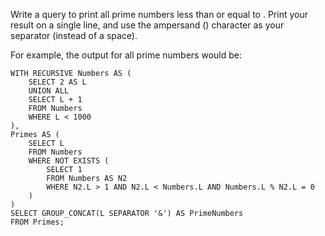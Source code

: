  Write a query to print all prime numbers less than or equal to . Print your result on a single line, and use the ampersand () character as your separator (instead of a space).

For example, the output for all prime numbers  would be:

```roomsql
WITH RECURSIVE Numbers AS (
    SELECT 2 AS L
    UNION ALL
    SELECT L + 1
    FROM Numbers
    WHERE L < 1000
),
Primes AS (
    SELECT L
    FROM Numbers
    WHERE NOT EXISTS (
        SELECT 1
        FROM Numbers AS N2
        WHERE N2.L > 1 AND N2.L < Numbers.L AND Numbers.L % N2.L = 0
    )
)
SELECT GROUP_CONCAT(L SEPARATOR '&') AS PrimeNumbers
FROM Primes;
```